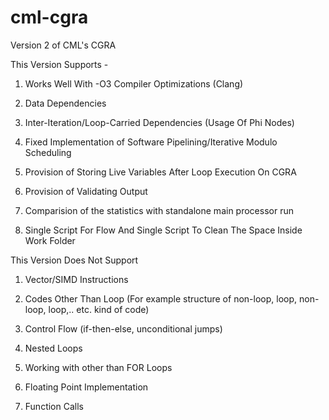 # cml-cgra

Version 2 of CML's CGRA

This Version Supports -

1. Works Well With -O3 Compiler Optimizations (Clang)

2. Data Dependencies

3. Inter-Iteration/Loop-Carried Dependencies (Usage Of Phi Nodes)

4. Fixed Implementation of Software Pipelining/Iterative Modulo Scheduling

5. Provision of Storing Live Variables After Loop Execution On CGRA

6. Provision of Validating Output

7. Comparision of the statistics with standalone main processor run

8. Single Script For Flow And Single Script To Clean The Space Inside Work Folder


This Version Does Not Support

1. Vector/SIMD Instructions

2. Codes Other Than Loop (For example structure of non-loop, loop, non-loop, loop,.. etc. kind of code)

3. Control Flow (if-then-else, unconditional jumps)

4. Nested Loops

5. Working with other than FOR Loops 

6. Floating Point Implementation

7. Function Calls

